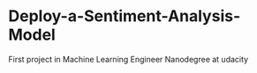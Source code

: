 # Deploy-a-Sentiment-Analysis-Model
 First project  in Machine Learning Engineer Nanodegree at udacity

